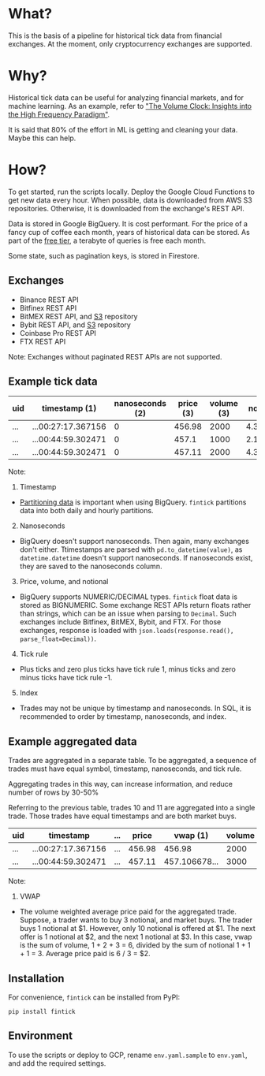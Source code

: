 # What?

This is the basis of a pipeline for historical tick data from financial exchanges. At the moment, only cryptocurrency exchanges are supported.


# Why?

Historical tick data can be useful for analyzing financial markets, and for machine learning. As an example, refer to ["The Volume Clock: Insights into the High Frequency Paradigm"](https://papers.ssrn.com/sol3/papers.cfm?abstract_id=2034858).

It is said that 80% of the effort in ML is getting and cleaning your data. Maybe this can help.


# How?

To get started, run the scripts locally. Deploy the Google Cloud Functions to get new data every hour. When possible, data is downloaded from AWS S3 repositories. Otherwise, it is downloaded from the exchange's REST API.

Data is stored in Google BigQuery. It is cost performant. For the price of a fancy cup of coffee each month, years of historical data can be stored. As part of the [free tier](https://cloud.google.com/free), a terabyte of queries is free each month.

Some state, such as pagination keys, is stored in Firestore.


Exchanges
---------

* Binance REST API
* Bitfinex REST API
* BitMEX REST API, and [S3](https://public.bitmex.com/) repository
* Bybit REST API, and [S3](https://public.bybit.com/) repository
* Coinbase Pro REST API
* FTX REST API

Note: Exchanges without paginated REST APIs are not supported.


Example tick data
------------

| uid | timestamp (1)      | nanoseconds (2) | price (3) | volume (3) | notional (3) | tickRule (4) | index (5) |
|-----|--------------------|-----------------|-----------|------------|--------------|--------------|-----------|
| ... | ...00:27:17.367156 | 0               | 456.98    | 2000       | 4.3765591... | -1           | 9         |
| ... | ...00:44:59.302471 | 0               | 457.1     | 1000       | 2.1877050... | 1            | 10        |
| ... | ...00:44:59.302471 | 0               | 457.11    | 2000       | 4.3753144... | 1            | 11        |

Note:

1. Timestamp
* [Partitioning data](https://cloud.google.com/bigquery/docs/partitioned-tables) is important when using BigQuery. `fintick` partitions data into both daily and hourly partitions.

2. Nanoseconds
* BigQuery doesn't support nanoseconds. Then again, many exchanges don't either. Ttimestamps are parsed with `pd.to_datetime(value)`, as `datetime.datetime` doesn't support nanoseconds. If nanoseconds exist, they are saved to the nanoseconds column.

3. Price, volume, and notional
* BigQuery supports NUMERIC/DECIMAL types. `fintick` float data is stored as BIGNUMERIC. Some exchange REST APIs return floats rather than strings, which can be an issue when parsing to `Decimal`. Such exchanges include Bitfinex, BitMEX, Bybit, and FTX. For those exchanges, response is loaded with `json.loads(response.read(), parse_float=Decimal))`.

4. Tick rule
* Plus ticks and zero plus ticks have tick rule 1, minus ticks and zero minus ticks have tick rule -1.

5. Index
* Trades may not be unique by timestamp and nanoseconds. In SQL, it is recommended to order by timestamp, nanoseconds, and index.


Example aggregated data
-----------------------

Trades are aggregated in a separate table. To be aggregated, a sequence of trades must have equal symbol, timestamp, nanoseconds, and tick rule. 

Aggregating trades in this way, can increase information, and reduce number of rows by 30-50%

Referring to the previous table, trades 10 and 11 are aggregated into a single trade. Those trades have equal timestamps and are both market buys.

| uid |    timestamp       | ... | price  | vwap (1)      | volume |   notional   | ticks | tickRule | ... |
|-----|--------------------|-----|--------|---------------|--------|--------------|-------|----------|-----|
| ... | ...00:27:17.367156 | ... | 456.98 | 456.98        | 2000   | 4.3765591... | 1     | -1       | ... |
| ... | ...00:44:59.302471 | ... | 457.11 | 457.106678... | 3000   | 6.5630195... | 2     | 1        | ... |

Note:

1. VWAP
* The volume weighted average price paid for the aggregated trade. Suppose, a trader wants to buy 3 notional, and market buys. The trader buys 1 notional at $1. However, only 10 notional is offered at $1. The next offer is 1 notional at $2, and the next 1 notional at $3. In this case, vwap is the sum of volume, 1 + 2 + 3 = 6, divided by the sum of notional 1 + 1 + 1 = 3. Average price paid is 6 / 3 = $2.

Installation
------------

For convenience, `fintick` can be installed from PyPI:

```
pip install fintick
```

Environment
-----------

To use the scripts or deploy to GCP, rename `env.yaml.sample` to `env.yaml`, and add the required settings.
